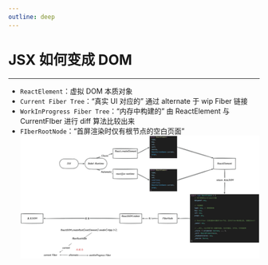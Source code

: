 ```yaml
---
outline: deep
---
```


# JSX 如何变成 DOM

---

- `ReactElement`：虚拟 DOM 本质对象
- `Current Fiber Tree`：“真实 UI 对应的” 通过 alternate 于 wip Fiber 链接
- `WorkInProgress Fiber Tree`：“内存中构建的” 由 ReactElement 与 CurrentFIber 进行 diff 算法比较出来
- `FIberRootNode`：“首屏渲染时仅有根节点的空白页面”
  ![图片](/blog/jsx.png)
